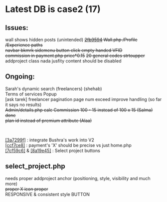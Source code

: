 # Latest DB is case2 (17)

## Issues:
wall shows hidden posts (unintended)
~~[2fb9594](https://github.com/ShehabSerry/Case-2-Team-2/commit/2fb959458b45ad13893b0722c5c6c885e297336f) Wall.php /Profile /Experience paths~~ </br>
~~navbar bkmrk sidemenu button click empty handed VFID~~ </br>
~~commission in payment.php price*0.15~~
~~20 general codes strtoupper~~
addproject class nada jusfity content should be disabled 

## Ongoing:
Sarah's dynamic search (freelancers) (shehab) </br>
Terms of services Popup </br>
[ask tarek] freelancer pagination page num exceed improve handling (so far it says no results) </br>
~~Admin/details.php calc Commission 100 - 15 instead of 100 x 15 (Salma) done~~ </br>
~~plan id instead of premium attribute (Alaa)~~ </br>

</br>

[[3a7299f]](https://github.com/ShehabSerry/Case-2-Team-2/commit/3a7299ff682cfab3e4787cb7ead68dcf921bc063) : integrate Bushra's work into V2 </br>
[[ccf7ce8]](https://github.com/ShehabSerry/Case-2-Team-2/commit/ccf7ce81c1e1d9bbaff692db86e44a9f813bc379) : payment's 'X' should be precise vs just home.php </br>
[[7cf59c6]](https://github.com/ShehabSerry/Case-2-Team-2/commit/7cf59c6a8064e05277564abdd32283aae30ddc55) & [[8a19e45]](https://github.com/ShehabSerry/Case-2-Team-2/commit/8a19e4587d76e7159dcdc9592ea2139172cef217) : Select project buttons </br>

## select_project.php
needs proper addproject anchor (positioning, style, visibility and much more) </br>
~~proper X icon proper~~</br>
RESPONSIVE & consistent style BUTTON </br>
